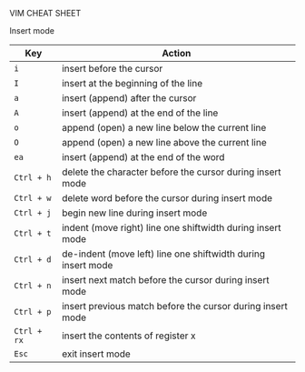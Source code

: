 VIM CHEAT SHEET

Insert mode

| Key         | Action                                                       |
| ----------- | ------------------------------------------------------------ |
| `i`         | insert before the cursor                                     |
| `I`         | insert at the beginning of the line                          |
| `a`         | insert (append) after the cursor                             |
| `A`         | insert (append) at the end of the line                       |
| `o`         | append (open) a new line below the current line              |
| `O`         | append (open) a new line above the current line              |
| `ea`        | insert (append) at the end of the word                       |
| `Ctrl + h`  | delete the character before the cursor during insert mode    |
| `Ctrl + w`  | delete word before the cursor during insert mode             |
| `Ctrl + j`  | begin new line during insert mode                            |
| `Ctrl + t`  | indent (move right) line one shiftwidth during insert mode   |
| `Ctrl + d`  | de-indent (move left) line one shiftwidth during insert mode |
| `Ctrl + n`  | insert next match before the cursor during insert mode       |
| `Ctrl + p`  | insert previous match before the cursor during insert mode   |
| `Ctrl + rx` | insert the contents of register x                            |
| `Esc`       | exit insert mode                                             |
